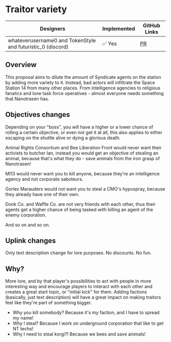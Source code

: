 # Traitor variety

| Designers | Implemented | GitHub Links |
|---|---|---|
| whateverusername0 and TokenStyle and futuristic_0 (discord) | :white_check_mark: Yes | [PR](https://github.com/space-wizards/space-station-14/pull/30198) |

## Overview
This proposal aims to dilute the amount of Syndicate agents on the station by adding more variety to it. Instead, bad actors will infiltrate the Space Station 14 from many other places.
From intelligence agencies to religious fanatics and lone task force operatives - almost everyone needs something that Nanotrasen has.

## Objectives changes
Depending on your "boss", you will have a higher or a lower chance of rolling a certain objective, or even not get it at all, this also applies to either escaping on the shuttle alive or dying a glorious death.

Animal Rights Consortium and Bee Liberation Front would never want their activists to butcher Ian, instead you would get an objective of stealing an animal, because that's what they do - save animals from the iron grasp of Nanotrasen!

MI13 would never want you to kill anyone, because they're an intelligence agency and not corporate saboteurs.

Gorlex Marauders would not want you to steal a CMO's hypospray, because they already have one of their own.

Donk Co. and Waffle Co. are not very friends with each other, thus their agents get a higher chance of being tasked with killing an agent of the enemy corporation.

And so on and so on.

## Uplink changes
Only text description change for lore purposes. No discounts. No fun.

## Why?
More lore, and by that player's possibilities to act with people in more interesting way and encourage players to interact with each other and creates a great start topic, or "initial kick" for them. Adding factions (basically, just text description) will have a great impact on making traitors feel like they're part of something bigger.
- Why you kill somebody? Because it's my faction, and I have to spread my name!
- Why I steal? Because I work on underground corporation that like to get NT techs!
- Why I need to steal korgi?! Because we bees and save animals!
